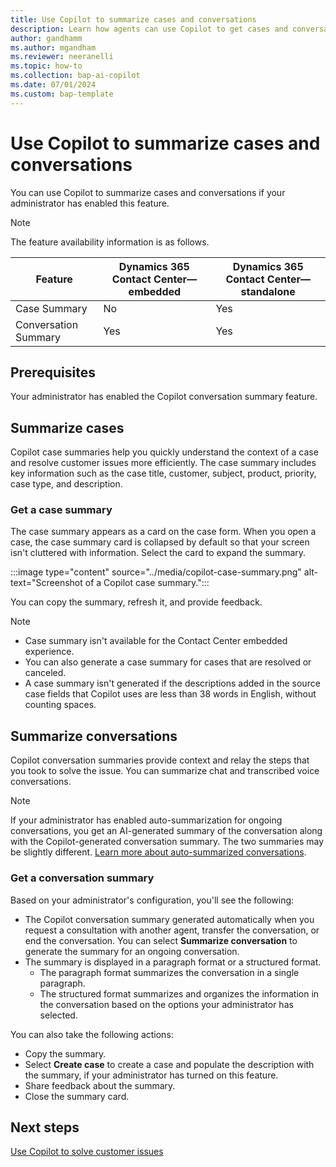 ```yaml
---
title: Use Copilot to summarize cases and conversations
description: Learn how agents can use Copilot to get cases and conversation summaries in Dynamics 365 Contact Center.
author: gandhamm 
ms.author: mgandham 
ms.reviewer: neeranelli 
ms.topic: how-to 
ms.collection: bap-ai-copilot
ms.date: 07/01/2024
ms.custom: bap-template 
---
```


# Use Copilot to summarize cases and conversations 

You can use Copilot to summarize cases and conversations if your administrator has enabled this feature.

> [!NOTE]
> The feature availability information is as follows.
>
> |Feature| Dynamics 365 Contact Center&mdash;embedded | Dynamics 365 Contact Center&mdash;standalone | 
> |--------------|----------|----------|
> | Case Summary | No  | Yes   |
> | Conversation Summary | Yes   | Yes   | 

## Prerequisites

Your administrator has enabled the Copilot conversation summary feature.

## Summarize cases

Copilot case summaries help you quickly understand the context of a case and resolve customer issues more efficiently. The case summary includes key information such as the case title, customer, subject, product, priority, case type, and description.

### Get a case summary

The case summary appears as a card on the case form. When you open a case, the case summary card is collapsed by default so that your screen isn't cluttered with information. Select the card to expand the summary.

:::image type="content" source="../media/copilot-case-summary.png" alt-text="Screenshot of a Copilot case summary.":::

You can copy the summary, refresh it, and provide feedback.

> [!NOTE]
> - Case summary isn't available for the Contact Center embedded experience.
> - You can also generate a case summary for cases that are resolved or canceled.
> - A case summary isn't generated if the descriptions added in the source case fields that Copilot uses are less than 38 words in English, without counting spaces.

## Summarize conversations

Copilot conversation summaries provide context and relay the steps that you took to solve the issue. You can summarize chat and transcribed voice conversations.

> [!NOTE]
> If your administrator has enabled auto-summarization for ongoing conversations, you get an AI-generated summary of the conversation along with the Copilot-generated conversation summary. The two summaries may be slightly different. [Learn more about auto-summarized conversations]( /dynamics365/customer-service/use/cs-ai-generated-summary?context=/dynamics365/contact-center/use-context).

### Get a conversation summary

Based on your administrator's configuration, you'll see the following:

- The Copilot conversation summary generated automatically when you request a consultation with another agent, transfer the conversation, or end the conversation. You can select **Summarize conversation** to generate the summary for an ongoing conversation.
- The summary is displayed in a paragraph format or a structured format.
  - The paragraph format summarizes the conversation in a single paragraph.
  - The structured format summarizes and organizes the information in the conversation based on the options your administrator has selected. 
       
You can also take the following actions:

- Copy the summary.
- Select **Create case** to create a case and populate the description with the summary, if your administrator has turned on this feature.
- Share feedback about the summary.
- Close the summary card.

## Next steps

[Use Copilot to solve customer issues](use-copilot-features.md)

